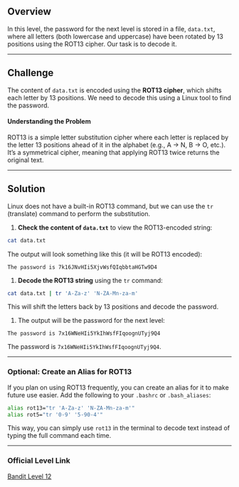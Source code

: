 
## Overview

In this level, the password for the next level is stored in a file, `data.txt`, where all letters (both lowercase and uppercase) have been rotated by 13 positions using the ROT13 cipher. Our task is to decode it.

---
## Challenge

The content of `data.txt` is encoded using the **ROT13 cipher**, which shifts each letter by 13 positions. We need to decode this using a Linux tool to find the password.

#### Understanding the Problem

ROT13 is a simple letter substitution cipher where each letter is replaced by the letter 13 positions ahead of it in the alphabet (e.g., A → N, B → O, etc.). It’s a symmetrical cipher, meaning that applying ROT13 twice returns the original text.

---
## Solution

Linux does not have a built-in ROT13 command, but we can use the `tr` (translate) command to perform the substitution.

1. **Check the content of `data.txt`** to view the ROT13-encoded string:

```bash
cat data.txt
```

The output will look something like this (it will be ROT13 encoded):

```
The password is 7k16JNvHIi5XjvWsfQIqbbtaHGTw9D4
```

1. **Decode the ROT13 string** using the `tr` command:

```bash
cat data.txt | tr 'A-Za-z' 'N-ZA-Mn-za-m'
```

This will shift the letters back by 13 positions and decode the password.

1. The output will be the password for the next level:

```
The password is 7x16WNeHIi5YkIhWsfFIqoognUTyj9Q4
```

The password is `7x16WNeHIi5YkIhWsfFIqoognUTyj9Q4`.

---
### Optional: Create an Alias for ROT13

If you plan on using ROT13 frequently, you can create an alias for it to make future use easier. Add the following to your `.bashrc` or `.bash_aliases`:

```bash
alias rot13="tr 'A-Za-z' 'N-ZA-Mn-za-m'"
alias rot5="tr '0-9' '5-90-4'"
```

This way, you can simply use `rot13` in the terminal to decode text instead of typing the full command each time.

---
### Official Level Link

[Bandit Level 12](https://overthewire.org/wargames/bandit/bandit12.html)

